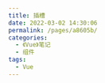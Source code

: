 ```yaml
---
title: 插槽
date: 2022-03-02 14:30:06
permalink: /pages/a8605b/
categories:
  - 《Vue》笔记
  - 组件
tags:
  - Vue
---
```

